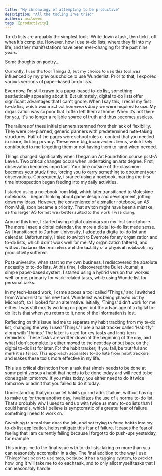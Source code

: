 ```yaml
---
title: "My chronology of attempting to be productive"
description: "All the tooling I've tried"
authors: mcclowes
tags: [productivity]
---
```


To-do lists are arguably the simplest tools. Write down a task, then tick it off when it's complete. However, how I use to-do lists, where they fit into my life, and their manifestations have been ever-changing for the past nine years. 

Some thoughts on poetry...

Currently, I use the tool Things 3, but my choice to use this tool was influenced by my previous choice to use Wunderlist. Prior to that, I explored various versions of paper-based to-do lists.

Even now, I'm still drawn to a paper-based to-do list, something aesthetically appealing about it. But ultimately, digital to-do lists offer significant advantages that I can't ignore. When I say this, I recall my first to-do list, which was a school homework diary we were required to use. My organization was so poor that I often left them at home. When it's not there for you, it's no longer a reliable source of truth and thus becomes useless.

The failures of these initial planners stemmed from their lack of flexibility. They were pre-planned, generic planners with predetermined note-taking structures. Half of the pages were school rules or content that you needed to share, limiting privacy. These were big, inconvenient items, which likely contributed to me forgetting them or not having them to hand when needed.

Things changed significantly when I began an Art Foundation course post-A Levels. Two critical changes occur when undertaking an arts degree. First, observation becomes important. Your time outside of the classroom becomes your study time, forcing you to carry something to document your observations. Consequently, I started using a notebook, marking the first time introspection began feeding into my daily activities.

I started using a notebook from Muji, which later transitioned to Moleskine notebooks. I began thinking about game design and development, jotting down my ideas. However, the convenience of a smaller notebook, an A6 from Muji, soon became a priority. That switch might have been a mistake, as the larger A5 format was better suited to the work I was doing.

Around this time, I started using digital calendars on my first smartphone. The more I used a digital calendar, the more a digital to-do list made sense. As I transitioned to Durham University, I adopted a digital to-do list and calendar. Unfortunately, I tried to switch to Evernote for my organization and to-do lists, which didn't work well for me. My organization faltered, and without features like reminders and the tactility of a physical notebook, my productivity suffered.

Post-university, when starting my own business, I rediscovered the absolute necessity of to-do lists. At this time, I discovered the Bullet Journal, a simple paper-based system. I started using a hybrid version that worked well for me, primarily for work-related tasks, while using Wunderlist for personal tasks.

In my tech-based work, I came across a tool called 'Things,' and I switched from Wunderlist to this new tool. Wunderlist was being phased out by Microsoft, so I looked for an alternative. Initially, 'Things' didn't work for me either. I was still mostly working on paper, but the advantage of a digital to-do list is that when you return to it, none of the information is lost.

Reflecting on this issue led me to separate my habit tracking from my to-do list, changing the way I used 'Things.' I use a habit tracker called 'Habitify' along with 'Things.' The latter is used for key tasks and long-term reminders. These tasks are written down at the beginning of the day, and what I don't complete is either moved to the next day or put back on the digital to-do list for later. For the habit tracker, if you fail, be truthful and mark it as failed. This approach separates to-do lists from habit trackers and makes these tools more effective in my life.

This is a critical distinction from a task that simply needs to be done at some point versus a habit that needs to be done today and will need to be done again tomorrow. If you miss today, you either need to do it twice tomorrow or admit that you failed to do it today.

Understanding that you can let habits go and admit failure, without having to make up for them another day, invalidates the use of a normal to-do list. That's probably why I used to end up with twice as many to-do lists than I could handle, which I believe is symptomatic of a greater fear of failure, something I need to work on.

Switching to a tool that does the job, and not trying to force habits into my to-do list application, helps mitigate this fear of failure. It eases the fear of feeling that I am currently failing because I forgot to do push-ups yesterday, for example.

This brings me to the final issue with to-do lists: taking on more than you can reasonably accomplish in a day. The final addition to the way I use 'Things' has been to use tags, because it has a tagging system, to predict how long it will take me to do each task, and to only allot myself tasks that I can reasonably handle.